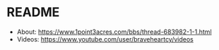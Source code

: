 # README

- About: https://www.1point3acres.com/bbs/thread-683982-1-1.html
- Videos: https://www.youtube.com/user/braveheartcy/videos